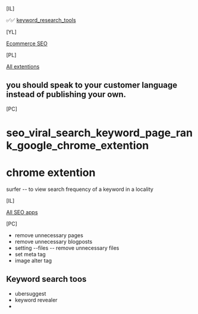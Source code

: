 [IL]

✅✅ [keyword_research_tools](https://github.com/atiq-shumon/seo_viral_search_keyword_page_rank_google_chrome_extention_produc_tools/tree/main/keyword_research_tools)


[YL]

[Ecommerce SEO](https://www.youtube.com/watch?v=fcyRmFBp9IU)

[PL]

[All extentions](https://github.com/atiq-shumon/seo_viral_search_keyword_page_rank_google_chrome_extention_produc_tools/tree/main/All%20Extentions)

## you should speak to your customer language instead of publishing your own.

[PC]

# seo_viral_search_keyword_page_rank_google_chrome_extention

chrome extention
=========================
surfer -- to view search frequency of a keyword in a locality

[IL]

[All SEO apps](https://github.com/atiq-shumon/Shopify-dev-ecommerce-free-outsour/tree/main/Apps)

[PC]

- remove unnecessary pages
- remove unnecessary blogposts
- setting --files -- remove unnecessary files 
- set meta tag
- image alter tag

Keyword search toos
---------------------
- ubersuggest
- keyword revealer
- 
